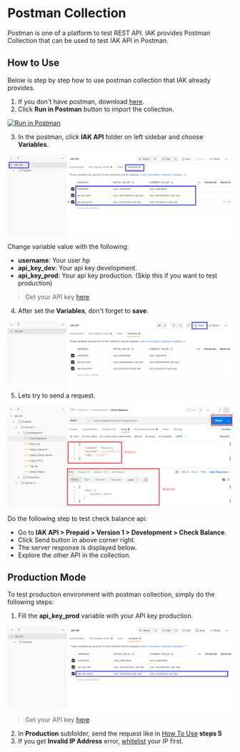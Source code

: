 # Postman Collection

Postman is one of a platform to test REST API. IAK provides Postman Collection that can be used to test IAK API in Postman.

## How to Use

Below is step by step how to use postman collection that IAK already provides.

  1. If you don't have postman, download [here](https://www.postman.com/downloads).
  2. Click **Run in Postman** button to import the collection.

  [![Run in Postman](https://run.pstmn.io/button.svg)](https://app.getpostman.com/run-collection/1f6f2b4bdd88c351bbcc)

  3. In the postman, click **IAK API** folder on left sidebar and choose **Variables**. 
  
  ![Initialize Postman Collection](../assets/images/postman-collection/initialize.png)

  Change variable value with the following:
  
  - **username**: Your user hp
  - **api_key_dev**: Your api key development. 
  - **api_key_prod**: Your api key production. (Skip this if you want to test production)

<!-- theme: info -->

> Get your API key [here](https://developer.iak.id/access-key)
  
  4. After set the **Variables**, don't forget to **save**.

  ![Save Postman Collection](../assets/images/postman-collection/save.png)

  5. Lets try to send a request. 
  
![Test Request](../assets/images/postman-collection/test.png)

  Do the following step to test check balance api:
  
  - Go to **IAK API > Prepaid > Version 1 > Development > Check Balance**. 
  - Click Send button in above corner right.
  - The server response is displayed below.
  - Explore the other API in the collection.

## Production Mode

To test production environment with postman collection, simply do the following steps:

  1. Fill the **api_key_prod** variable with your API key production.

![API Key prod](../assets/images/postman-collection/api_key_prod.png)

<!-- theme: info -->

> Get your API key [here](https://developer.iak.id/access-key)

  2. In **Production** subfolder, send the request like in [How To Use](#how-to-use) **steps 5**
  3. If you get **Invalid IP Address** error, [whitelist](https://developer.iak.id/prod-setting) your IP first.
